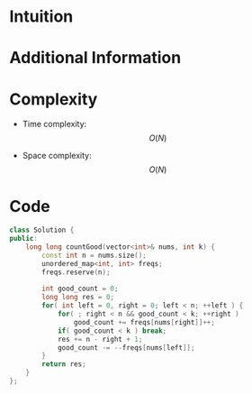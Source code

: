 # Intuition

# Additional Information

# Complexity
- Time complexity: $$O(N)$$
<!-- Add your time complexity here, e.g. $$O(n)$$ -->

- Space complexity: $$O(N)$$
<!-- Add your space complexity here, e.g. $$O(n)$$ -->

# Code
```cpp
class Solution {
public:
    long long countGood(vector<int>& nums, int k) {
        const int n = nums.size();
        unordered_map<int, int> freqs;
        freqs.reserve(n);
        
        int good_count = 0;
        long long res = 0;
        for( int left = 0, right = 0; left < n; ++left ) {
            for( ; right < n && good_count < k; ++right )
                good_count += freqs[nums[right]]++;
            if( good_count < k ) break;
            res += n - right + 1;
            good_count -= --freqs[nums[left]];
        }
        return res;
    }
};
```
